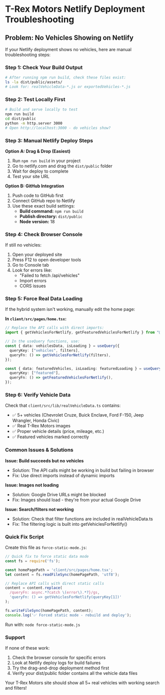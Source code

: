 # T-Rex Motors Netlify Deployment Troubleshooting

## Problem: No Vehicles Showing on Netlify

If your Netlify deployment shows no vehicles, here are manual troubleshooting steps:

### Step 1: Check Your Build Output
```bash
# After running npm run build, check these files exist:
ls -la dist/public/assets/
# Look for: realVehicleData-*.js or exportedVehicles-*.js
```

### Step 2: Test Locally First
```bash
# Build and serve locally to test
npm run build
cd dist/public
python -m http.server 3000
# Open http://localhost:3000 - do vehicles show?
```

### Step 3: Manual Netlify Deploy Steps

**Option A: Drag & Drop (Easiest)**
1. Run `npm run build` in your project
2. Go to netlify.com and drag the `dist/public` folder
3. Wait for deploy to complete
4. Test your site URL

**Option B: GitHub Integration**
1. Push code to GitHub first
2. Connect GitHub repo to Netlify
3. Use these exact build settings:
   - **Build command:** `npm run build`
   - **Publish directory:** `dist/public`
   - **Node version:** 18

### Step 4: Check Browser Console
If still no vehicles:
1. Open your deployed site
2. Press F12 to open developer tools
3. Go to Console tab
4. Look for errors like:
   - "Failed to fetch /api/vehicles"
   - Import errors
   - CORS issues

### Step 5: Force Real Data Loading

If the hybrid system isn't working, manually edit the home page:

**In `client/src/pages/home.tsx`:**
```typescript
// Replace the API calls with direct imports:
import { getVehiclesForNetlify, getFeaturedVehiclesForNetlify } from "@/lib/realVehicleData";

// In the useQuery functions, use:
const { data: vehiclesData, isLoading } = useQuery({
  queryKey: ["vehicles", filters],
  queryFn: () => getVehiclesForNetlify(filters),
});

const { data: featuredVehicles, isLoading: featuredLoading } = useQuery({
  queryKey: ["featured"],  
  queryFn: () => getFeaturedVehiclesForNetlify(),
});
```

### Step 6: Verify Vehicle Data
Check that `client/src/lib/realVehicleData.ts` contains:
- ✅ 5+ vehicles (Chevrolet Cruze, Buick Enclave, Ford F-150, Jeep Wrangler, Honda Civic)
- ✅ Real T-Rex Motors images
- ✅ Proper vehicle details (price, mileage, etc.)
- ✅ Featured vehicles marked correctly

### Common Issues & Solutions

**Issue: Build succeeds but no vehicles**
- Solution: The API calls might be working in build but failing in browser
- Fix: Use direct imports instead of dynamic imports

**Issue: Images not loading**  
- Solution: Google Drive URLs might be blocked
- Fix: Images should load - they're from your actual Google Drive

**Issue: Search/filters not working**
- Solution: Check that filter functions are included in realVehicleData.ts
- Fix: The filtering logic is built into getVehiclesForNetlify()

### Quick Fix Script
Create this file as `force-static-mode.js`:
```javascript
// Quick fix to force static data mode
const fs = require('fs');

const homePagePath = 'client/src/pages/home.tsx';
let content = fs.readFileSync(homePagePath, 'utf8');

// Replace API calls with direct static calls
content = content.replace(
  /queryFn: async.*?catch \(error\).*?}/gs,
  'queryFn: () => getVehiclesForNetlify(queryKey[1])'
);

fs.writeFileSync(homePagePath, content);
console.log('✅ Forced static mode - rebuild and deploy');
```

Run with: `node force-static-mode.js`

### Support
If none of these work:
1. Check the browser console for specific errors
2. Look at Netlify deploy logs for build failures  
3. Try the drag-and-drop deployment method first
4. Verify your dist/public folder contains all the vehicle data files

Your T-Rex Motors site should show all 5+ real vehicles with working search and filters!